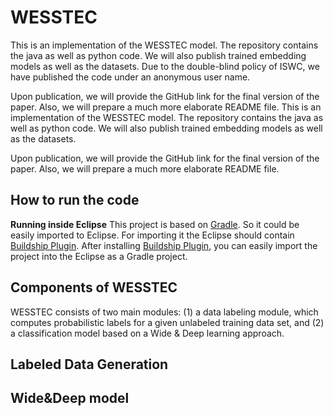# WESSTEC

This is an implementation of the WESSTEC model. The repository contains the java as well as python code. We will also publish trained embedding models as well as the datasets. Due to the double-blind policy of ISWC, we have published the code under an anonymous user name.

Upon publication, we will provide the GitHub link for the final version of the paper. Also, we will prepare a much more elaborate README file. This is an implementation of the WESSTEC model. The repository contains the java as well as python code. We will also publish trained embedding models as well as the datasets. 

Upon publication, we will provide the GitHub link for the final version of the paper. Also, we will prepare a much more elaborate README file.

## How to run the code
**Running inside Eclipse**
This project is based on [Gradle](https://gradle.org/). So it could be easily imported to Eclipse. For importing it the Eclipse should contain [Buildship Plugin](https://projects.eclipse.org/projects/tools.buildship).  After installing [Buildship Plugin](https://projects.eclipse.org/projects/tools.buildship), you can easily import the project into the Eclipse as a Gradle project.

## Components of WESSTEC
WESSTEC consists of two main modules: 
(1) a data labeling module, which computes probabilistic labels for a given unlabeled training data set, and 
(2) a classification model based on a Wide & Deep learning approach.

## Labeled Data Generation
  
## Wide&Deep model
